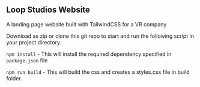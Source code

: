 ## Loop Studios Website
A landing page website built with TailwindCSS for a VR company

Download as zip or clone this git repo to start and run the following script in your project directory.

`npm install` - This will install the required dependency specified in `package.json` file

`npm run build` - This will build the css and creates a styles.css file in build folder.
